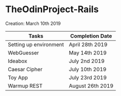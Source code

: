 # TheOdinProject-Rails
Creation: March 10th 2019

| Tasks | Completion Date | 
| ------| --------------- |
| Setting up environment | April 28th 2019 |
| WebGuesser | May 14th 2019 |
| Ideabox | July 2nd 2019|
| Caesar Cipher | July 10th 2019|
| Toy App | July 23rd 2019 |
| Warmup REST | August 26th 2019 |

